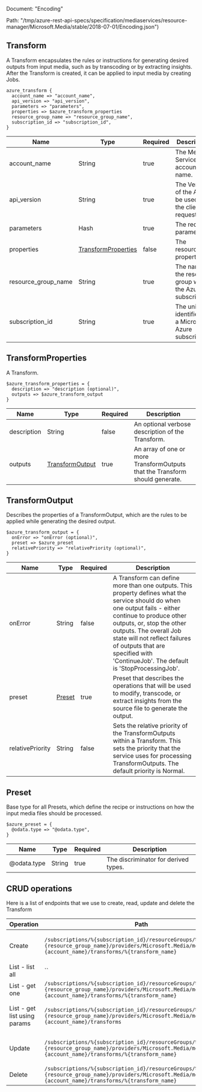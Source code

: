 Document: "Encoding"


Path: "/tmp/azure-rest-api-specs/specification/mediaservices/resource-manager/Microsoft.Media/stable/2018-07-01/Encoding.json")

## Transform

A Transform encapsulates the rules or instructions for generating desired outputs from input media, such as by transcoding or by extracting insights. After the Transform is created, it can be applied to input media by creating Jobs.

```puppet
azure_transform {
  account_name => "account_name",
  api_version => "api_version",
  parameters => "parameters",
  properties => $azure_transform_properties
  resource_group_name => "resource_group_name",
  subscription_id => "subscription_id",
}
```

| Name        | Type           | Required       | Description       |
| ------------- | ------------- | ------------- | ------------- |
|account_name | String | true | The Media Services account name. |
|api_version | String | true | The Version of the API to be used with the client request. |
|parameters | Hash | true | The request parameters |
|properties | [TransformProperties](#transformproperties) | false | The resource properties. |
|resource_group_name | String | true | The name of the resource group within the Azure subscription. |
|subscription_id | String | true | The unique identifier for a Microsoft Azure subscription. |
        
## TransformProperties

A Transform.

```puppet
$azure_transform_properties = {
  description => "description (optional)",
  outputs => $azure_transform_output
}
```

| Name        | Type           | Required       | Description       |
| ------------- | ------------- | ------------- | ------------- |
|description | String | false | An optional verbose description of the Transform. |
|outputs | [TransformOutput](#transformoutput) | true | An array of one or more TransformOutputs that the Transform should generate. |
        
## TransformOutput

Describes the properties of a TransformOutput, which are the rules to be applied while generating the desired output.

```puppet
$azure_transform_output = {
  onError => "onError (optional)",
  preset => $azure_preset
  relativePriority => "relativePriority (optional)",
}
```

| Name        | Type           | Required       | Description       |
| ------------- | ------------- | ------------- | ------------- |
|onError | String | false | A Transform can define more than one outputs. This property defines what the service should do when one output fails - either continue to produce other outputs, or, stop the other outputs. The overall Job state will not reflect failures of outputs that are specified with 'ContinueJob'. The default is 'StopProcessingJob'. |
|preset | [Preset](#preset) | true | Preset that describes the operations that will be used to modify, transcode, or extract insights from the source file to generate the output. |
|relativePriority | String | false | Sets the relative priority of the TransformOutputs within a Transform. This sets the priority that the service uses for processing TransformOutputs. The default priority is Normal. |
        
## Preset

Base type for all Presets, which define the recipe or instructions on how the input media files should be processed.

```puppet
$azure_preset = {
  @odata.type => "@odata.type",
}
```

| Name        | Type           | Required       | Description       |
| ------------- | ------------- | ------------- | ------------- |
|@odata.type | String | true | The discriminator for derived types. |



## CRUD operations

Here is a list of endpoints that we use to create, read, update and delete the Transform

| Operation | Path | Verb | Description | OperationID |
| ------------- | ------------- | ------------- | ------------- | ------------- |
|Create|`/subscriptions/%{subscription_id}/resourceGroups/%{resource_group_name}/providers/Microsoft.Media/mediaServices/%{account_name}/transforms/%{transform_name}`|Put|Creates or updates a new Transform.|Transforms_CreateOrUpdate|
|List - list all|``||||
|List - get one|`/subscriptions/%{subscription_id}/resourceGroups/%{resource_group_name}/providers/Microsoft.Media/mediaServices/%{account_name}/transforms/%{transform_name}`|Get|Gets a Transform.|Transforms_Get|
|List - get list using params|`/subscriptions/%{subscription_id}/resourceGroups/%{resource_group_name}/providers/Microsoft.Media/mediaServices/%{account_name}/transforms`|Get|Lists the Transforms in the account.|Transforms_List|
|Update|`/subscriptions/%{subscription_id}/resourceGroups/%{resource_group_name}/providers/Microsoft.Media/mediaServices/%{account_name}/transforms/%{transform_name}`|Put|Creates or updates a new Transform.|Transforms_CreateOrUpdate|
|Delete|`/subscriptions/%{subscription_id}/resourceGroups/%{resource_group_name}/providers/Microsoft.Media/mediaServices/%{account_name}/transforms/%{transform_name}`|Delete|Deletes a Transform.|Transforms_Delete|
